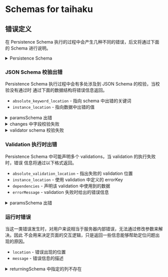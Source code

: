 # Schemas for taihaku

## 错误定义

在 Persistence Schema 执行的过程中会产生几种不同的错误，后文将通过下面的 Schema
进行说明。

<details>
<summary>Persistence Schema</summary>

```TypeScript
action = {
  schema: moviesSchema,
  paramsSchema: {
    type: 'object',
    properties: {
      title: { type: 'string' },
      release_date: { type: 'string' },
    },
    required: ['title'],
  },
  changeset: {
    changes: [
      {
        name: 'title',
        value: { $data: '/title' },
        schema: { type: 'string', minLength: 10 },
      },
      {
        name: 'release_date',
        value: { $data: '/release_date' },
      },
      { name: 'created_at', value: { $sql: 'now()' } },
      { name: 'updated_at', value: { $sql: 'now()' } },
    ],
    validator: {
      schema: {
        type: 'object',
        properties: {
          title: { type: 'string', maxLength: 255 },
          release_date: { type: 'string', format: 'date' },
        },
        required: ['title', 'release_date'],
      },
      validations: [
        {
          operator: 'CUSTOM',
          operands: [{ $data: '/release_date' }],
          expression: 'Date.parse(operands[0]) <= Date.now()',
          errorKey: '/release_date',
          errorMessage: 'Release date should be less than or equal to today',
        },
      ],
    },
  },
  returningSchema: {
    id: { $schema: '/id' },
    title: { $schema: '/title' },
    release_date: { $schema: '/release_date' },
    inserted_at: { $schema: '/inserted_at' },
    updated_at: { $schema: '/updated_at' },
  },
}
```

</details>

### JSON Schema 校验出错

Persistence Schema 执行过程中会有多处涉及到 JSON Schema 的校验，当校验没有通过时
通过下面的数据结构将错误信息返回。

- `absolute_keyword_location` - 指向 schema 中出错的关键词
- `instance_location` - 指向数据中出错的值

<details>
<summary>paramsSchema 出错</summary>

```TypeScript
params = {
  release_date: '2024-05-14',
}
```

```JSON
{
  "errors": [
    {
      "absolute_keyword_location": "#/paramsSchema/required/0",
      "instance_location": "/"
    }
  ]
}
```

</details>

<details>
<summary>changes 中字段校验失败</summary>

```TypeScript
params = {
  title: 'Title',
  release_date: '2024-05-14',
}
```

```JSON
{
  "errors": [
    {
      "absolute_keyword_location": "#/changeset/changes/0/maxLength",
      "instance_location": "/title"
    }
  ]
}
```

</details>

<details>
<summary>validator schema 校验失败</summary>

```TypeScript
params = {
  title: 'This is a valid title',
  release_date: '2024-05-41',
}
```

```JSON
{
  "errors": [
    {
      "absolute_keyword_location": "#/changeset/validator/schema/properties/release_date/format",
      "instance_location": "/release_date"
    }
  ]
}
```

</details>

### Validation 执行时出错

Persistence Schema 中可能声明多个 validations，当 validation 的执行失败时，错误
信息将通过以下格式返回。

- `absolute_validation_location` - 指出失败的 validation 位置
- `instance_location` - 使用 validation 中定义的 errorKey
- `dependencies` - 声明该 validation 中使用到的数据
- `errorMessage` - validation 失败时给出的错误信息

<details>
<summary>paramsSchema 出错</summary>

```TypeScript
params = {
  title: 'This is a valid title',
  release_date: '4202-05-14',
}
```

```JSON
{
  "errors": [
    {
      "absolute_keyword_location": "#/changeset/validator/validations/0",
      "instance_location": "/release_date",
      "dependencies": ["/release_date"],
      "errorMessage": "too large date"
    }
  ]
}
```

</details>

### 运行时错误

当这一类错误发生时，对用户来说相当于服务器内部错误，无法通过修改参数来解决。因此
不会用来决定页面的交互逻辑，只是返回一些信息能够帮助定位问题出现的原因。

- `location` - 错误出现的位置
- `message` - 错误信息的描述

<details>
<summary>returningSchema 中指定的列不存在</summary>

```TypeScript
params = {
  title: 'This is a valid title',
  release_date: '2024-05-14',
}
```

```JSON
{
  "errors": [
    {
      "location": "#/returningSchema/inserted_at",
      "message": "column \"inserted_at\" does not exist"
    }
  ]
}
```

</details>
